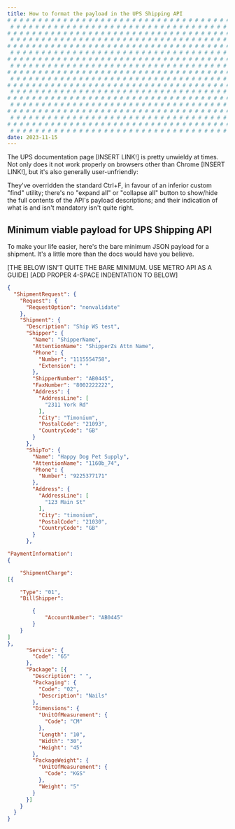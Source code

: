 ```yaml
---
title: How to format the payload in the UPS Shipping API
# # # # # # # # # # # # # # # # # # # # # # # # # # # # # # # # # # # # # # # #
 # # # # # # # # # # # # # # # # # # # # # # # # # # # # # # # # # # # # # # # #
# # # # # # # # # # # # # # # # # # # # # # # # # # # # # # # # # # # # # # # #
 # # # # # # # # # # # # # # # # # # # # # # # # # # # # # # # # # # # # # # # #
# # # # # # # # # # # # # # # # # # # # # # # # # # # # # # # # # # # # # # # #
 # # # # # # # # # # # # # # # # # # # # # # # # # # # # # # # # # # # # # # # #
# # # # # # # # # # # # # # # # # # # # # # # # # # # # # # # # # # # # # # # #
 # # # # # # # # # # # # # # # # # # # # # # # # # # # # # # # # # # # # # # # #
# # # # # # # # # # # # # # # # # # # # # # # # # # # # # # # # # # # # # # # #
 # # # # # # # # # # # # # # # # # # # # # # # # # # # # # # # # # # # # # # # #
# # # # # # # # # # # # # # # # # # # # # # # # # # # # # # # # # # # # # # # #
 # # # # # # # # # # # # # # # # # # # # # # # # # # # # # # # # # # # # # # # #
# # # # # # # # # # # # # # # # # # # # # # # # # # # # # # # # # # # # # # # #
 # # # # # # # # # # # # # # # # # # # # # # # # # # # # # # # # # # # # # # # #
# # # # # # # # # # # # # # # # # # # # # # # # # # # # # # # # # # # # # # # #
 # # # # # # # # # # # # # # # # # # # # # # # # # # # # # # # # # # # # # # # #
# # # # # # # # # # # # # # # # # # # # # # # # # # # # # # # # # # # # # # # #
 # # # # # # # # # # # # # # # # # # # # # # # # # # # # # # # # # # # # # # # #
date: 2023-11-15
---
```


The UPS documentation page [INSERT LINK!] is pretty unwieldy at times. Not only does it not work properly on browsers other than Chrome [INSERT LINK!], but it's also generally user-unfriendly:

They've overridden the standard Ctrl+F, in favour of an inferior custom "find" utility; there's no "expand all" or "collapse all" button to show/hide the full contents of the API's payload descriptions; and their indication of what is and isn't mandatory isn't quite right.

## Minimum viable payload for UPS Shipping API

To make your life easier, here's the bare minimum JSON payload for a shipment. It's a little more than the docs would have you believe.

[THE BELOW ISN'T QUITE THE BARE MINIMUM. USE METRO API AS A GUIDE]
[ADD PROPER 4-SPACE INDENTATION TO BELOW]

```json
{
  "ShipmentRequest": {
    "Request": {
      "RequestOption": "nonvalidate"
    },
    "Shipment": {
      "Description": "Ship WS test",
      "Shipper": {
        "Name": "ShipperName",
        "AttentionName": "ShipperZs Attn Name",
        "Phone": {
          "Number": "1115554758",
          "Extension": " "
        },
        "ShipperNumber": "AB0445",
        "FaxNumber": "8002222222",
        "Address": {
          "AddressLine": [
            "2311 York Rd"
          ],
          "City": "Timonium",
          "PostalCode": "21093",
          "CountryCode": "GB"
        }
      },
      "ShipTo": {
        "Name": "Happy Dog Pet Supply",
        "AttentionName": "1160b_74",
        "Phone": {
          "Number": "9225377171"
        },
        "Address": {
          "AddressLine": [
            "123 Main St"
          ],
          "City": "timonium",
          "PostalCode": "21030",
          "CountryCode": "GB"
        }
      },

"PaymentInformation":
{

    "ShipmentCharge":
[{

    "Type": "01",
    "BillShipper":

        {
            "AccountNumber": "AB0445"
        }
    }
]
},
      "Service": {
        "Code": "65"
      },
      "Package": [{
        "Description": " ",
        "Packaging": {
          "Code": "02",
          "Description": "Nails"
        },
        "Dimensions": {
          "UnitOfMeasurement": {
            "Code": "CM"
          },
          "Length": "10",
          "Width": "30",
          "Height": "45"
        },
        "PackageWeight": {
          "UnitOfMeasurement": {
            "Code": "KGS"
          },
          "Weight": "5"
        }
      }]
    }
  }
}
```
